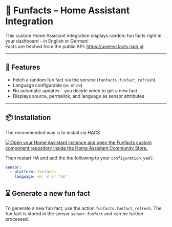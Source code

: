 # 🧠 Funfacts – Home Assistant Integration

This custom Home Assistant integration displays random fun facts right in your dashboard - in English or German!  
Facts are fetched from the public API: https://uselessfacts.jsph.pl.

---

## 🔧 Features

- Fetch a random fun fact via the service (`funfacts.funfact_refresh`)
- Language configurable (`en` or `de`)
- No automatic updates – you decide when to get a new fact
- Displays source, permalink, and language as sensor attributes

---

## 📦 Installation

The recommended way is to install via HACS

[![Open your Home Assistant instance and open the Funfacts custom component repository inside the Home Assistant Community Store.](https://my.home-assistant.io/badges/hacs_repository.svg)](https://my.home-assistant.io/redirect/hacs_repository/?owner=ralfes73&repository=hacs_funfacts)

Then restart HA and add the the following to your `configuration.yaml`:
```yaml
sensor:
  - platform: funfacts
    language: en  # or "de"
```

## ⌛ Generate a new fun fact

To generate a new fun fact, use the action `funfacts.funfact_refresh`. The fun fact is stored in the sensor `sensor.funfact` and can be further processed.